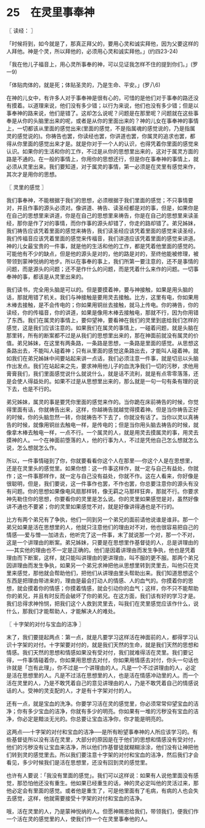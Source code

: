 # 25　在灵里事奉神



〖 读经： 〗

「时候将到，如今就是了，那真正拜父的，要用心灵和诚实拜他，因为父要这样的人拜他。神是个灵，所以拜他的，必须用心灵和诚实拜他。」(约四23-24)

「我在他儿子福音上，用心灵所事奉的神，可以见证我怎样不住的提到你们。」(罗一9)

「体贴肉体的，就是死；体贴圣灵的，乃是生命、平安。」(罗八6)

在神的儿女中，有许多人对于事奉神是很有心的，可惜的是他们对于事奉的路还没有摸着。以道理来说，他们没有多少错；以行为来说，他们也没有多少错；但是以事奉神的路来说，他们是错了。这却怎么说呢？问题是在那里呢？问题就在这些事奉是从你的头脑里出来的呢，或者是从你的里面出来的？神的儿女在事奉神的事情上，一切都该从里面的感觉出来(里面的感觉，不是指属魂的感觉说的，乃是指属灵的感觉说的)。你祷告也罢，你读经也罢，你讲道也罢，你属灵的追求也罢，都得从你里面的感觉出来才是。就是你对于一个人的认识，也得凭着你里面的感觉来认识。如果你的生活和你的工作，不过是从你的思想里出来的，这对于属灵方面的路是不通的。在一般的事情上，你用你的思想还行，但是你在事奉神的事情上，就必须从灵里出来。我们要知道，对于属灵的事情，第一必须是在灵里有感觉来作，其次才是用你的思想。



〖 灵里的感觉 〗

我们事奉神，不能根据于我们的思想，必须根据于我们里面的感觉；不只事情要对，并且作事的源头必须对。像讲道、祷告、读圣经都是对的事，但是，如果你是在自己的思想里来讲道，你是在自己的思想里来祷告，你是在自己的思想里来读圣经，那你是作了对的事情，而你作事的源头却错了，你走的路却错了。弟兄姊妹，我们祷告应该凭着里面的感觉来祷告，我们读圣经应该凭着里面的感觉来读圣经，我们传福音应该凭着里面的感觉来传福音，我们讲道应该凭着里面的感觉来讲道。神的儿女最宝贵的一件事，就是他的生活和他的工作，都是凭着他里面的感觉的。可能他有不少的缺点，但是他的源头是对的，他的路是对的，至终他能被修理，被带领到蒙神悦纳的地步。所以在事奉的事上，我们所第一要注意的，还不是事情的问题，而是源头的问题；还不是作什么的问题，而是凭着什么来作的问题。一切事奉神的事，都该是从灵里出来的。

我们读书，完全用头脑是可以的。但是要摸着神，要与神接触，如果是用头脑的话，那就用错了机关。我们与神接触是要用灵去接触。比方，这里有电，你如果用木棒去接触，是不会传电的；你如果用铜丝去接触，就马上传电。你的祷告，你的读经，你的传福音，你的讲道，如果是像用木棒去接触电，那就不行，因为你用错了东西。我们在属灵的事情上，要仰望神，要看神在我们的灵里到底给我们怎样的感觉，这是我们应该注意的。如果我们在属灵的事情上，一碰着问题，就是头脑在那里转，所有的断案都不过是从我们的思想里出来的，那在神面前就没有属灵的价值。弟兄姊妹，在这里有两条路，一条路是思想，一条路是里面的感觉。从思想这条路出去，不能叫人碰着神；只有从里面的感觉这条路出去，才能叫人碰着神。就如我们在弟兄姊妹中间要站起来讲一点话，我们必须注意一件事，就是切忌以头脑作出发点。我们在站起来之先，要求神用他儿子的血洗净我们一切的污秽，求他用膏膏我们，我们里面感觉说什么就说什么，就是话不流利，就是有点零零落落，还是会使人得益处的。如果不过是从思想里出来的，那么就是一句一句有条有理的说下去，也是不行的。

弟兄姊妹，属灵的事是要凭你里面的感觉来作的。当你跪在床前祷告的时候，你觉得里面有话，你就祷告出来，这样，你越祷告就越觉得摸着神。但是当你祷告正好的时候，你的头脑忽然一转，你就祷告不下去了，你就没有话了。当你以灵以真祷告的时候，就像用铜丝去触电一样，是传电的；但是当你用头脑去祷告的时候，就像拿木棒去触电一样，一点不行。一个属灵的人，就是用灵去摸属灵的事，用灵去摸神的人。一个在神面前堕落的人，他的行事为人，不过是凭他自己怎么想就怎么说，怎么想就怎么作。

所以，一件事情碰到了你，你就要看看你这个人在那里──你这个人是在思想里，还是在灵里头的感觉里。如果你想：这一件事这样作，就一定与自己有益处，你就作；这一件事那样作，就一定与自己没有益处，你就不作。这在人看来，你好像是很聪明，但是，我们要说，这一件事作也罢，不作也罢，你总要注意你的源头有没有问题。你的思想如果像电风扇那样转，像无羁之马那样狂奔，那就不行。你要求神先勒住你的思想，你要看你的灵里是怎么说。你的灵里如果感觉是对，虽然好像讲不通也不要紧；你的灵里如果感觉不对，就是好像讲得通也是不行的。

比方有两个弟兄有了争执，他们一同到另一个弟兄的面前请他说谁是谁非。那一个弟兄如果是活在思想里的人，他就只注意他们的理由对不对，他也很容易把自己的情感──爱与憎──加进去，他听完了这一件事，末了就说那一个对，那一个不对，这是一个讲理由的断案。弟兄姊妹，只要是在思想里作基督徒的人，总是讲理由的──其实他的理由也不一定是正确的。他们是因着讲理由而发生争执，他也是凭着理由而下断案，这样，就只能叫讲理由的更讲理由，叫不服的更不服。那两个弟兄因讲理由而发生争执，如果另一个弟兄求神把他从思想里转到灵里去，叫他只在灵里来感觉，那他就会帮助他们，把他们从讲理由里头帮助出来。我们知道思想这个东西是把理由带进来的，理由是最会打动人的情感、人的血气的。你摸着你的思想，就会摸着你的情感；你摸着情感，就会引动你的血气；这样，你不只不能帮助你的弟兄，并且有时反而会破坏了你的弟兄。在这方面，我们该有好的学习才是。我们总得求神怜悯，把我们这个人救到灵里去，叫我们在灵里感觉应该作什么，说什么，那我们才能帮助人，才能解决人的难处。



〖 十字架的对付与宝血的洁净 〗

末了，我们要提起两点：第一点，就是凡要学习这样活在神面前的人，都得学习认识十字架的对付。十字架要对付的，就是我们天然的生命，就是我们天然的思想和情感。我们天然的思想和情感如果没有受对付，我们就难得活在灵里。我们要记得，一件事情碰着你，你如果用思想去对付，你如果用情感去对付，你头一句话也许就是「岂有此理」，你不过是一个讲理由的人。凡是一个不过讲理由的人，必定是活在思想里的人。凡是不过活在思想里的人，也是活在情感冲动里的人。而一个活在灵里的人，乃是不敢凭着自己的意见讲理由的人，乃是不敢凭着自己的情感说话的人。受神的灵支配的人，才是有十字架对付的人。

还有一点，就是宝血的洗净。你要学习活在灵的感觉里，你必须常常仰望宝血的洁净；你有多少宝血的洁净，你就有多少的明亮。你如果有一堆的污秽没有宝血的洁净，你必定是黯淡无光的。你总要让宝血洁净你，你才能是明亮的。

这两点──十字架的对付和宝血的洁净──是所有盼望事奉神的人所应该学习的。有些基督徒所以没有活在灵里，大部分的原因是在于他们的思想和情感没有受对付，他们的污秽没有让宝血来洁净，所以他们作基督徒就糊糊涂涂，他们没有让神把他们转到灵的感觉里去。所以我们要注意十字架的对付和宝血的洁净，然后我们才会看见，多少时候我们是活在思想里，还没有回到灵的感觉里。

也许有人要说：「我没有里面的感觉」。我们可以这样说：如果有人说他里面没有感觉，那恐怕他还没有重生。他如果已经重生的话，神的灵必定叫他的灵活过来，那他必定会有里面的感觉。或者他是重生了，可是他里面有了毛病，有病的人也会失去感觉，这样，他就需要接受十字架的对付和宝血的洁净。

哦，活在灵里的人，乃是蒙神悦纳的人。但愿神赐恩给我们，带领我们，便我们作一个活在灵的感觉里的人，使我们作一个在灵里事奉他的人。

